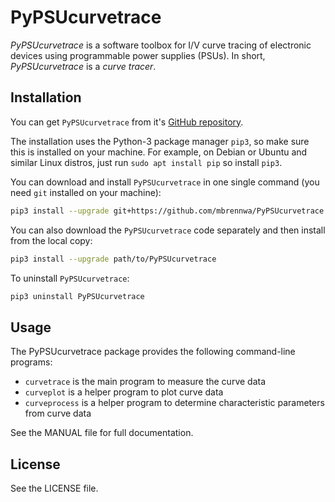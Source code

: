 # PyPSUcurvetrace
*PyPSUcurvetrace* is a software toolbox for I/V curve tracing of electronic devices using programmable power supplies (PSUs). In short, *PyPSUcurvetrace* is a *curve tracer*.

## Installation
You can get `PyPSUcurvetrace` from it's [GitHub repository](https://github.com/mbrennwa/PyPSUcurvetrace).

The installation uses the Python-3 package manager `pip3`, so make sure this is installed on your machine. For example, on Debian or Ubuntu and similar Linux distros, just run `sudo apt install pip` so install `pip3`.

You can download and install `PyPSUcurvetrace` in one single command (you need `git` installed on your machine):
```bash
pip3 install --upgrade git+https://github.com/mbrennwa/PyPSUcurvetrace
```

You can also download the `PyPSUcurvetrace` code separately and then install from the local copy:
```bash
pip3 install --upgrade path/to/PyPSUcurvetrace
```

To uninstall `PyPSUcurvetrace`:
```bash
pip3 uninstall PyPSUcurvetrace
```

## Usage
The PyPSUcurvetrace package provides the following command-line programs:
* `curvetrace` is the main program to measure the curve data
* `curveplot` is a helper program to plot curve data
* `curveprocess` is a helper program to determine characteristic parameters from curve data

See the MANUAL file for full documentation.

## License
See the LICENSE file.
